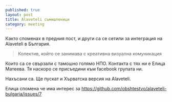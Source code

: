 ```yaml
---
published: true
layout: post
title: Alaveteli съмишленици
category: meeting
---
```


Както споменах в предния пост, и други са се сетили за интеграция на Alaveteli в България. 

> Колектив, който се занимава с креативна визуална комуникация

Които са се свързали с тамошно голямо НПО. Контакта с тях ни е Елица Матеева. Тя наскоро се присъедини към facebook групата ни.

Нахъсани са. Ще пускат и Хърватска версия на Alaveteli.

Елица спомена че има интерес за https://github.com/obshtestvo/alaveteli-bulgaria/issues/7